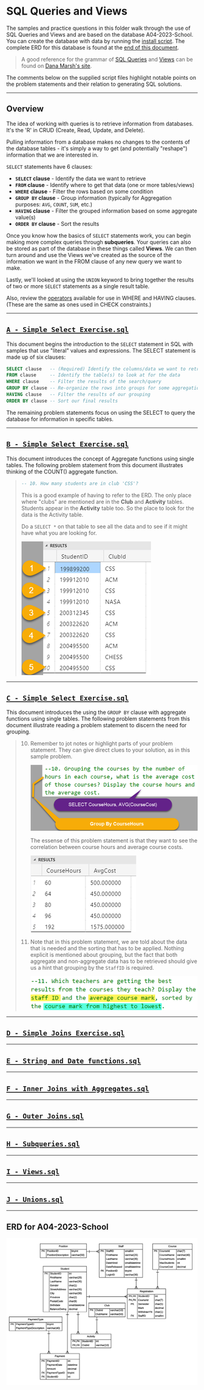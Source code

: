 # SQL Queries and Views

The samples and practice questions in this folder walk through the use of SQL Queries and Views and are based on the database A04-2023-School. You can create the database with data by running the [install script](./A04-2023-School.sql). The complete ERD for this database is found at the [end of this document](#erd-for-A04-2023-School).

> A good reference for the grammar of [SQL Queries](https://dmarshnait.github.io/dmit1508/queries) and [Views](https://dmarshnait.github.io/dmit1508/views) can be found on [Dana Marsh's site](https://dmarshnait.github.io/dmit1508/).

The comments below on the supplied script files highlight notable points on the problem statements and their relation to generating SQL solutions.

----

## Overview

The idea of working with queries is to retrieve information from databases. It's the 'R' in CRUD (Create, Read, Update, and Delete).

Pulling information from a database makes no changes to the contents of the database tables - it's simply a way to get (and potentially "reshape") information that we are interested in.

`SELECT` statements have 6 clauses:

- **`SELECT` clause** - Identify the data we want to retrieve
- **`FROM` clause** - Identify where to get that data (one or more tables/views)
- **`WHERE` clause** - Filter the rows based on some condition
- **`GROUP BY` clause** - Group information (typically for Aggregation purposes: `AVG`, `COUNT`, `SUM`, etc.)
- **`HAVING` clause** - Filter the grouped information based on some aggregate value(s)
- **`ORDER BY` clause** - Sort the results

Once you know how the basics of `SELECT` statements work, you can begin making more complex queries through **subqueries**. Your queries can also be stored as part of the database in these things called **Views**. We can then turn around and use the Views we've created as the source of the information we want in the FROM clause of any new query we want to make.

Lastly, we'll looked at using the `UNION` keyword to bring together the results of two or more `SELECT` statements as a single result table.

Also, review the [operators](./OperatorStatements.md) available for use in WHERE and HAVING clauses. (These are the same as ones used in CHECK constraints.)

----

## [`A - Simple Select Exercise.sql`](./A%20-%20Simple%20Select%20Exercise.sql)

This document begins the introduction to the `SELECT` statement in SQL with samples that use "literal" values and expressions. The SELECT statement is made up of six clauses:

```sql
SELECT clause   -- (Required) Identify the columns/data we want to retrieve
FROM clause     -- Identify the table(s) to look at for the data
WHERE clause    -- Filter the results of the search/query
GROUP BY clause -- Re-organize the rows into groups for some aggregation
HAVING clause   -- Filter the results of our grouping
ORDER BY clause -- Sort our final results
```

The remaining problem statements focus on using the SELECT to query the database for information in specific tables.

----

## [`B - Simple Select Exercise.sql`](./B%20-%20Simple%20Select%20Exercise.sql)

This document introduces the concept of Aggregate functions using single tables. The following problem statement from this document illustrates thinking of the COUNT() aggregate function.

> ```sql
> -- 10. How many students are in club 'CSS'?
> ```
> 
> This is a good example of having to refer to the ERD. The only place where "clubs" are mentioned are in the **Club** and **Activity** tables. Students appear in the **Activity** table too. So the place to look for the data is the Activity table.
>   
> Do a `SELECT *` on that table to see all the data and to see if it might have what you are looking for.
> 
> ![B10 Data](./Images/B-10-Data.png)


----

## [`C - Simple Select Exercise.sql`](./C%20-%20Simple%20Select%20Exercise.sql)

This document introduces the using the `GROUP BY` clause with aggregate functions using single tables. The following problem statements from this document illustrate reading a problem statement to discern the need for grouping.

> 10. Remember to jot notes or highlight parts of your problem statement. They can give direct clues to your solution, as in this sample problem.
> 
>     ![C10 Question](./Images/C-10-Question.png)
> 
>     The essense of this problem statement is that they want to see the correlation between course hours and average course costs.
> 
>     ![C10 Result](./Images/C-10-Result.png)
> 
> 11. Note that in this problem statement, we are told about the data that is needed and the sorting that has to be applied. Nothing explicit is mentioned about grouping, but the fact that both aggregate and non-aggregate data has to be retrieved should give us a hint that grouping by the `StaffID` is required.
> 
>     ![C11 Question](./Images/C-11-Question.png)

----

## [`D - Simple Joins Exercise.sql`](./D%20-%20Simple%20Joins%20Exercise.sql)

----

## [`E - String and Date functions.sql`](./E%20-%20String%20and%20Date%20functions.sql)

----

## [`F - Inner Joins with Aggregates.sql`](./F%20-%20Inner%20Joins%20with%20Aggregates.sql)

----

## [`G - Outer Joins.sql`](./G%20-%20Outer%20Joins.sql)

----

## [`H - Subqueries.sql`](./H%20-%20Subqueries.sql)

----

## [`I - Views.sql`](./I%20-%20Views.sql)

----

## [`J - Unions.sql`](./J%20-%20Unions.sql)

----

## ERD for A04-2023-School

![ERD](./IQSchool-ERD.png)
